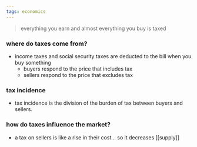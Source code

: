 ```yaml
---
tags: economics
---
```


> everything you earn and almost everything you buy is taxed

### where do taxes come from?
- income taxes and social security taxes are deducted to the bill when you buy something
	- buyers respond to the price that includes tax
	- sellers respond to the price that excludes tax

### tax incidence
- tax incidence is the division of the burden of tax between buyers and sellers.

### how do taxes influence the market?
- a tax on sellers is like a rise in their cost... so it decreases [[supply]]
